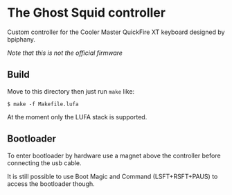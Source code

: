The Ghost Squid controller
==========================
Custom controller for the Cooler Master QuickFire XT keyboard designed by bpiphany.

*Note that this is not the official firmware*

Build
-----
Move to this directory then just run `make` like:

    $ make -f Makefile.lufa

At the moment only the LUFA stack is supported.


Bootloader
---------
To enter bootloader by hardware use a magnet above the controller before connecting the usb cable.

It is still possible to use Boot Magic and Command (LSFT+RSFT+PAUS) to access the bootloader though.
